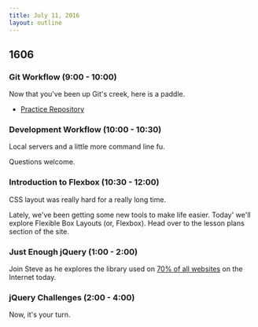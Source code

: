 ```yaml
---
title: July 11, 2016
layout: outline
---
```


## 1606

### Git Workflow (9:00 - 10:00)

Now that you've been up Git's creek, here is a paddle.

- [Practice Repository](https://github.com/turingschool-examples/woster.git)

### Development Workflow (10:00 - 10:30)

Local servers and a little more command line fu.

Questions welcome.

### Introduction to Flexbox (10:30 - 12:00)

CSS layout was really hard for a really long time.

Lately, we've been getting some new tools to make life easier. Today' we'll explore Flexible Box Layouts (or, Flexbox). Head over to the lesson plans section of the site.

### Just Enough jQuery (1:00 - 2:00)

Join Steve as he explores the library used on [70% of all websites][jqstat] on the Internet today.

[jqstat]: https://w3techs.com/technologies/details/js-jquery/all/all

### jQuery Challenges (2:00 - 4:00)

Now, it's your turn.
